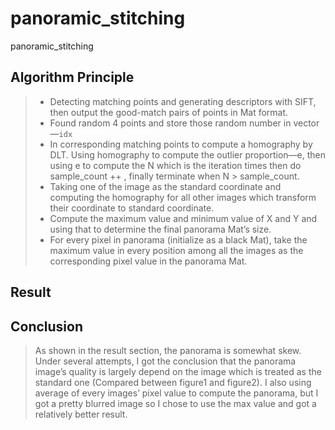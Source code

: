 # panoramic_stitching
panoramic_stitching

## Algorithm Principle
>* Detecting matching points and generating descriptors with SIFT, then output the good-match pairs of points in Mat format.  
>* Found random 4 points and store those random number in vector—`idx`
>* In corresponding matching points to compute a homography by DLT. Using homography to compute the outlier proportion—e, then using e to compute the N which is the iteration times then do sample_count ++ , finally terminate when N > sample_count. 
>* Taking one of the image as the standard coordinate and computing the homography for all other images which transform their coordinate to standard coordinate. 
>* Compute the maximum value and minimum value of X and Y and using that to determine the final panorama Mat’s size.  
>* For every pixel in panorama (initialize as a black Mat), take the maximum value in every position among all the images as the corresponding pixel value in the panorama Mat. 

## Result

## Conclusion
 
>As shown in the result section, the panorama is somewhat skew. Under several attempts, I got the conclusion that the panorama image’s quality is largely depend on the image which is treated as the standard one (Compared between figure1 and figure2). I also using average of every images’ pixel value to compute the panorama, but I got a pretty blurred image so I chose to use the max value and got a relatively better result.  
